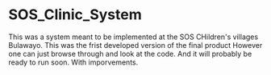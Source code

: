 # SOS_Clinic_System
This was a system meant to be implemented at the SOS CHildren's villages Bulawayo. This was the frist developed version of the final product
However one can just browse through and look at the code. And it will probably be ready to run soon. With imporvements.
